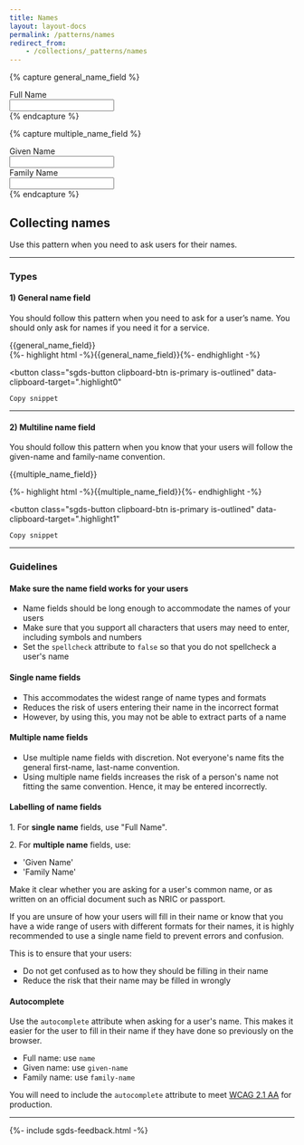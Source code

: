 ```yaml
---
title: Names
layout: layout-docs
permalink: /patterns/names
redirect_from:
    - /collections/_patterns/names
---
```

{% capture general_name_field %}
<div class="field">
    <label class="label" for="name">Full Name</label>
    <div class="control">
        <input
            class="input col is-8"
            type="text"
            id="name"
            name="name"
            type="text"
            autocomplete="name"
            spellcheck="false"
        />
    </div>
</div>
{% endcapture %}

{% capture multiple_name_field %}
<div class="field">
    <label class="label" for="given-name">Given Name</label>
    <div class="control">
        <input
            class="input col is-8"
            type="text"
            id="given-name"
            name="given-name"
            type="text"
            autocomplete="given-name"
            spellcheck="false"
        />
    </div>
</div>
<div class="field margin--top--lg">
    <label class="label" for="family-name">Family Name</label>
    <div class="control">
        <input
            class="input col is-8"
            type="text"
            id="family-name"
            name="family-name"
            type="text"
            autocomplete="family-name"
            spellcheck="false"
        />
    </div>
</div>
{% endcapture %}

<h2>Collecting names</h2>

<p>
  Use this pattern when you need to ask users for their names.
</p>

<hr />

<h3>Types</h3>

<h4>1) General name field</h4>
<p>
    You should follow this pattern when you need to ask for a user’s name.
    You should only ask for names if you need it for a service.
</p>

<div class="sgds-example-others">{{general_name_field}}</div>
{%- highlight html -%}{{general_name_field}}{%- endhighlight -%}

<button
    class="sgds-button clipboard-btn is-primary is-outlined"
    data-clipboard-target=".highlight0"
>
    Copy snippet
</button>

<hr/>

<h4>2) Multiline name field</h4>
<p>
  You should follow this pattern when you know that your users will follow the
  given-name and family-name convention.
</p>


<div class="sgds-example-others">{{multiple_name_field}}</div>

{%- highlight html -%}{{multiple_name_field}}{%- endhighlight -%}

<button
    class="sgds-button clipboard-btn is-primary is-outlined"
    data-clipboard-target=".highlight1"
>
    Copy snippet
</button>

<hr/>

<h3>Guidelines</h3>
<h4>Make sure the name field works for your users</h4>
<ul>
    <li>
      Name fields should be long enough to accommodate the names of your users
    </li>
    <li>
        Make sure that you support all characters that users may need to enter,
        including symbols and numbers
    </li>
    <li>
       Set the <code>spellcheck</code> attribute to <code>false</code> so that
       you do not spellcheck a user's name
    </li>
</ul>

<h4>Single name fields</h4>
<ul>
    <li>
      This accommodates the widest range of name types and formats
    </li>
    <li>
        Reduces the risk of users entering their name in the incorrect format
    </li>
    <li>
       However, by using this, you may not be able to extract parts of a name
    </li>
</ul>

<h4>Multiple name fields</h4>
<ul>
    <li>
      Use multiple name fields with discretion.
      Not everyone's name fits the general first-name, last-name convention.
    </li>
    <li>
        Using multiple name fields increases the risk of a person's name
        not fitting the same convention. Hence, it may be entered incorrectly.
    </li>
</ul>

<h4>Labelling of name fields</h4>
  <p>1. For <b>single name</b> fields, use "Full Name".</p>
  <p>2. For <b>multiple name</b> fields, use:</p>
  <ul>
    <li>'Given Name'</li>
    <li>'Family Name'</li>
  </ul>


<p>
  Make it clear whether you are asking for a user's common name, or
  as written on an official document such as NRIC or passport.
</p>
<p>
    If you are unsure of how your users will fill in their name or know that
    you have a wide range of users with different formats for their names,
    it is highly recommended to use a single name field to prevent errors and confusion.
</p>

<p class="has-text-weight-bold">
    This is to ensure that your users:
</p>
<ul>
    <li>Do not get confused as to how they should be filling in their name</li>
    <li>
        Reduce the risk that their name may be filled in wrongly
    </li>
</ul>

<h4>Autocomplete</h4>
<p>
  Use the <code>autocomplete</code> attribute when asking for a user's name.
  This makes it easier for the user to fill in their name if they have done so
  previously on the browser.
</p>

<ul>
    <li>Full name: use <code>name</code></li>
    <li>Given name: use <code>given-name</code></li>
    <li>Family name: use <code>family-name</code></li>
</ul>

<p>
    You will need to include the <code>autocomplete</code> attribute to meet
        <a
            href="https://www.w3.org/WAI/WCAG21/Understanding/identify-input-purpose.html"
            target="_blank"
            >WCAG 2.1 AA</a
        >
        for production.
</p>

<hr />

{%- include sgds-feedback.html -%}
